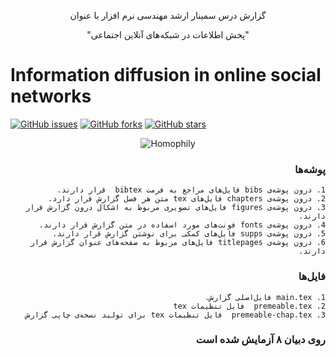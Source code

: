 <p align="center">
گزارش درس سمینار ارشد مهندسی نرم افزار با عنوان
</p>

<p align="center">
 "پخش اطلاعات در شبکه‌های آنلاین اجتماعی"
</p>

Information diffusion in online social networks
=============================================================

[![GitHub issues](https://img.shields.io/github/issues/habedi/me-MSc-Seminar.svg)](https://github.com/habedi/me-MSc-Seminar/issues)	[![GitHub forks](https://img.shields.io/github/forks/habedi/me-MSc-Seminar.svg)](https://github.com/habedi/me-MSc-Seminar/network)	[![GitHub stars](https://img.shields.io/github/stars/habedi/me-MSc-Seminar.svg)](https://github.com/habedi/me-MSc-Seminar/stargazers)

<div align="center">

![Homophily](https://github.com/habedi/me-MSc-Seminar/blob/master/figures/GEN/homophily1.png "homophily")

<div align="right">

<div dir="rtl">

 ### پوشه‌ها


    1. درون پوشه‌ی bibs فایل‌های مراجع به فرمت bibtex  قرار دارند.
    2. درون پوشه‌ی chapters فایل‌های tex متن هر فصل گزارش قرار دارد.
    3. درون پوشه‌ی figures فایل‌های تصویری مربوط به اشکال درون گزارش قرار دارند.
    4. درون پوشه‌ی fonts فونت‌های مورد اسفاده در متن گزارش قرار دارند.
    5. درون پوشه‌ی supps فایل‌های کمکی برای نوشتن گزارش قرار دارند.
    6. درون پوشه‌ی titlepages فایل‌های مربوط به صفحه‌های عنوان گزارش قرار دارند.

    
### فایل‌ها


    1. main.tex فایل‌اصلی گزارش.
    2. premeable.tex  فایل‌ تنظیمات tex
    3. premeable-chap.tex  فایل‌ تنظیمات tex برای تولید نسخه‌ی چاپی گزارش

### روی دبیان ۸ آزمایش شده است
